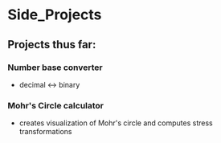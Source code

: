 # Side_Projects
## Projects thus far:
### Number base converter
- decimal <-> binary
### Mohr's Circle calculator
- creates visualization of Mohr's circle and computes stress transformations

